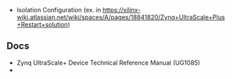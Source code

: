 * Isolation Configuration (ex. in https://xilinx-wiki.atlassian.net/wiki/spaces/A/pages/18841820/Zynq+UltraScale+Plus+Restart+solution)
## Docs
* Zynq UltraScale+ Device Technical Reference Manual (UG1085)
* 